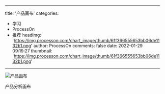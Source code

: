 
---
title: '产品画布'
categories: 
 - 学习
 - ProcessOn
 - 推荐
headimg: 'https://img.processon.com/chart_image/thumb/61f366555653bb06de1132b1.png'
author: ProcessOn
comments: false
date: 2022-01-29 09:19:27
thumbnail: 'https://img.processon.com/chart_image/thumb/61f366555653bb06de1132b1.png'
---

<div>   
<img class="thumb" alt="产品画布" src="https://img.processon.com/chart_image/thumb/61f366555653bb06de1132b1.png" referrerpolicy="no-referrer">
<p>产品分析画布</p>  
</div>
            